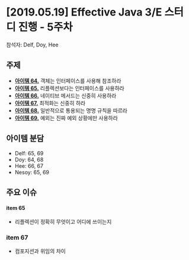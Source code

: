 # [2019.05.19] Effective Java 3/E 스터디 진행 - 5주차
참석자: Delf, Doy, Hee
## 주제
- [**아이템 64.**](../chapter09/item64.md) 객체는 인터페이스를 사용해 참조하라 
- [**아이템 65.**](../chapter09/item65.md) 리플렉션보다는 인터페이스를 사용하라 
- [**아이템 66.**](../chapter09/item66.md) 네이티브 메서드는 신중히 사용하라 
- [**아이템 67.**](../chapter09/item67.md) 최적화는 신중히 하라 
- [**아이템 68.**](../chapter09/item68.md) 일반적으로 통용되는 명명 규칙을 따르라 
- [**아이템 69.**](../chapter10/item69.md) 예외는 진짜 예외 상황에만 사용하라 

## 아이템 분담
- Delf: 65, 69
- Doy: 64, 68
- Hee: 66, 67
- Nesoy: 65, 69

## 주요 이슈

#### item 65
- 리플렉션이 정확히 무엇이고 어디에 쓰이는지

### item 67
- 컴포지션과 위임의 차이